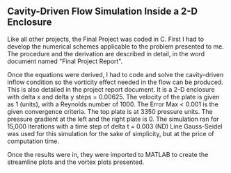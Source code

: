 ## **Cavity-Driven Flow Simulation Inside a 2-D Enclosure**

Like all other projects, the Final Project was coded in C. First I had to develop the numerical schemes applicable to the problem presented to me. 
The procedure and the derivation are described in detail, in the word document named "Final Project Report". 

Once the equations were derived, I had to code and solve the cavity-driven inflow condition so the vorticity effect needed in the flow can be 
produced. This is also detailed in the project report document. It is a 2-D enclosure with delta x and delta y steps = 0.00625.
The velocity of the plate is given as 1 (units), with a Reynolds number of 1000. The Error Max < 0.001 is the given convergence criteria. 
The top plate is at 3350 pressure units. The pressure gradient at the left and the right plate is 0.
The simulation ran for 15,000 iterations with a time step of delta t = 0.003 (ND)
Line Gauss-Seidel was used for this simulation for the sake of simplicity, but at the price of computation time. 

Once the results were in, they were imported to MATLAB to create the streamline plots and the vortex plots presented. 
